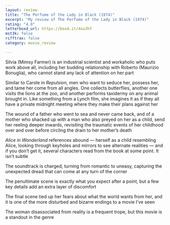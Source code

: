 ```yaml
---
layout: review
title: "The Perfume of the Lady in Black (1974)"
excerpt: "My review of The Perfume of the Lady in Black (1974)"
rating: "4.0"
letterboxd_url: https://boxd.it/4ouJhf
mst3k: false
rifftrax: false
category: movie_review

---
```


Silvia (Mimsy Farmer) is an industrial scientist and workaholic who puts work above all, including her budding relationship with Roberto (Maurizio Bonuglia), who cannot stand any lack of attention on her part

Similar to Carole in <i>Repulsion</i>, men who want to seduce her, possess her, and tame her come from all angles. One collects butterflies, another one visits the lions at the zoo, and another performs taxidermy on any animal brought in. Like something from a Lynch film, she imagines it as if they all have a private midnight meeting where they make their plans against her

The wound of a father who went to sea and never came back, and of a mother who shacked up with a man who also preyed on her as a child, send her reeling deeper inwards, revisiting the traumatic events of her childhood over and over before circling the drain to her mother’s death

<i>Alice in Wonderland</i> references abound — herself as a child resembling Alice, looking through keyholes and mirrors to see alternate realities — and if you don’t get it, several characters read from the book at some point. It isn’t subtle

The soundtrack is charged, turning from romantic to uneasy, capturing the unexpected dread that can come at any turn of the corner

The penultimate scene is exactly what you expect after a point, but a few key details add an extra layer of discomfort 

The final scene tied up her fears about what the world wants from her, and it is one of the more disturbed and bizarre endings to a movie I’ve seen

The woman disassociated from reality is a frequent trope, but this movie is a standout in the genre